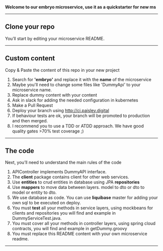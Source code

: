 **Welcome to our embryo microservice, use it as a quickstarter for new ms**

---

## Clone your repo

You’ll start by editing your microservice README.

---

## Custom content 

Copy & Paste the content of this repo in your new project

1. Search for **'embryo'** and replace it with the **name** of the microservice
2. Maybe you'll need to change some files like 'DummyApi' to your microservice name.
3. Replace dummy content with your content
4. Ask in slack for adding the needed configuration in kubernetes  
5. Make a Pull Request
6. Deploy your branch using http://ci.paisley.digital
7. If behaviour tests are ok, your branch will be promoted to production and then merged.
8. I recommend you to use a TDD or ATDD approach. We have good quality gates >70% test coverage ;)

---

## The code

Next, you’ll need to understand the main rules of the code

1. APIController implements DummyAPI interface.
2. The **client** package contains client for other web services.
3. Use **entities** to crud entities in database using JPA **repositories**
4. Use **mappers** to move data between layers. model to dto or dto to model or entity to dto.
5. We use database as code. You can use **liquibase** master for adding your own sql to be executed on deploy.
6. You must **test** all your methods in service layers, using mockbeans for clients and repositories you will find and example in DummyServiceTest.java.
7. You must cover all your methods in controller layers, using spring cloud contracts, you will find and example in getDummy.groovy
8. You must replace this README content with your own microservice readme.

---
